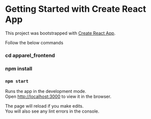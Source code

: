 # Getting Started with Create React App

This project was bootstrapped with [Create React App](https://github.com/facebook/create-react-app).

Follow the below commands

### cd apparel_frontend

### npm install

### `npm start`

Runs the app in the development mode.\
Open [http://localhost:3000](http://localhost:3000) to view it in the browser.

The page will reload if you make edits.\
You will also see any lint errors in the console.

